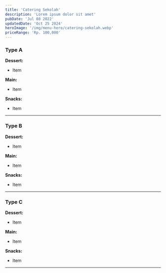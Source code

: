 ```yaml
---
title: 'Catering Sekolah'
description: 'Lorem ipsum dolor sit amet'
pubDate: 'Jul 08 2022'
updatedDate: 'Oct 25 2024'
heroImage: '/img/menu-hero/catering-sekolah.webp'
priceRange: 'Rp. 100,000'
---
```


### Type A

**Dessert:**

- Item

**Main:**

- Item

**Snacks:**

- Item

---

### Type B

**Dessert:**

- Item

**Main:**

- Item

**Snacks:**

- Item

---

### Type C

**Dessert:**

- Item

**Main:**

- Item

**Snacks:**

- Item

---
